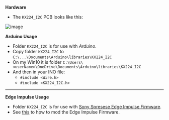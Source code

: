 **Hardware**
* The `KX224_I2C` PCB looks like this:

![image](https://user-images.githubusercontent.com/92460732/203920280-c92e735e-c343-4eea-b6d7-780928885a2d.png)

**Arduino Usage**
* Folder `KX224_I2C` is for use with *Arduino*.
* Copy folder `KX224_I2C` to `C:\...\Documents\Arduino\libraries\KX224_I2C`
* On my Win10 it is folder `C:\Users\<userName>\OneDrive\Documents\Arduino\libraries\KX224_I2C`
* And then in your INO file:
  * `#include <Wire.h>`
  * `#include <KX224_I2C.h>`
<HR>

**Edge Impulse Usage**
* Folder `KX224_I2C` is for use with [Sony Spresese Edge Impulse Firmware](https://github.com/edgeimpulse/firmware-sony-spresense).
* See [this](https://github.com/DeveloperMarcial/Edge_Impulse/blob/trunk/Arduino_EdgeImpulse/Sony_Spresense/Spresense-IMU/EI_KX224_I2C/README.md) to hpw to mod the Edge Impulse Firmware.
